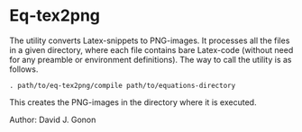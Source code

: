 # Eq-tex2png

The utility converts Latex-snippets to PNG-images. It processes all the files in a given directory, where each file contains bare Latex-code (without need for any preamble or environment definitions). The way to call the utility is as follows.
```
. path/to/eq-tex2png/compile path/to/equations-directory
```
This creates the PNG-images in the directory where it is executed.

Author: David J. Gonon